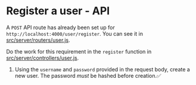# Register a user - API

A `POST` API route has already been set up for `http://localhost:4000/user/register`. You can see it in [src/server/routers/user.js](../src/server/routers/user.js).

Do the work for this requirement in the `register` function in [src/server/controllers/user.js](../src/server/controllers/user.js).

1. Using the `username` and `password` provided in the request body, create a new user. The password *must* be hashed before creation.✅
